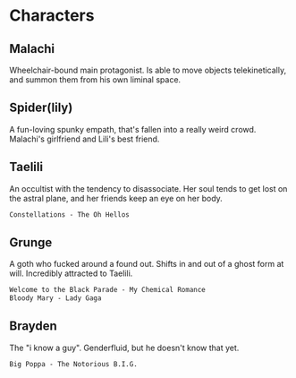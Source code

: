 # Characters
## Malachi
Wheelchair-bound main protagonist. Is able to move objects telekinetically, and summon them from his own liminal space.
## Spider(lily)
A fun-loving spunky empath, that's fallen into a really weird crowd. Malachi's girlfriend and Lili's best friend.
## Taelili
An occultist with the tendency to disassociate. Her soul tends to get lost on the astral plane, and her friends keep an eye on her body.
```md fold file:Playlist
Constellations - The Oh Hellos

```
## Grunge
A goth who fucked around a found out. Shifts in and out of a ghost form at will. Incredibly attracted to Taelili.
```md fold file:Playlist
Welcome to the Black Parade - My Chemical Romance
Bloody Mary - Lady Gaga
```
## Brayden
The "i know a guy". Genderfluid, but he doesn't know that yet.
```md fold file:Playlist
Big Poppa - The Notorious B.I.G.
```